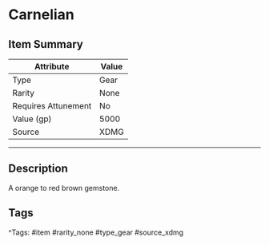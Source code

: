 # Carnelian

## Item Summary

| Attribute            | Value                        |
|----------------------|------------------------------|
| Type                 | Gear |
| Rarity               | None             |
| Requires Attunement  | No                |
| Value (gp)           | 5000    |
| Source               | XDMG |

---

## Description

A orange to red brown gemstone.

## Tags

^Tags: #item #rarity_none #type_gear #source_xdmg